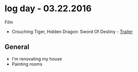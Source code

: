 # log day - 03.22.2016

Film

- Crouching Tiger, Hidden Dragon: Sword Of Destiny - [Trailer](http://www.youtube.com/embed/uexjdVPD5wk)


## General

- I'm renovating my house
 - Painting rooms